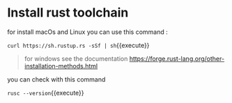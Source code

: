 # Install rust toolchain

for install macOs and Linux you can use this command :

`curl https://sh.rustup.rs -sSf | sh`{{execute}}

> for windows see the documentation https://forge.rust-lang.org/other-installation-methods.html

you can check with this command

`rusc --version`{{execute}}
